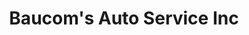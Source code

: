 ---
title: "Baucom's Auto Service Inc"
url: /portsmouth/baucoms-auto-service-inc/
shop: car repair
---